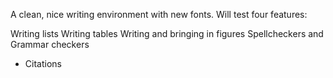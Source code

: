 A clean, nice writing environment with new fonts. Will test four features:

Writing lists
Writing tables
Writing and bringing in figures
Spellcheckers and Grammar checkers
* Citations

